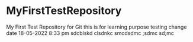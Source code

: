 # MyFirstTestRepository
My First Test Repository for Git
this is for learning purpose
testing change date 18-05-2022 8:33 pm
sdcblskd clsdnkc 
smcdsdmc ;sdmc sd;mc 